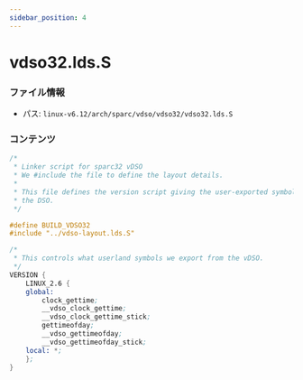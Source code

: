 ```yaml
---
sidebar_position: 4
---
```

# vdso32.lds.S

### ファイル情報

- パス: `linux-v6.12/arch/sparc/vdso/vdso32/vdso32.lds.S`

### コンテンツ

```S
/*
 * Linker script for sparc32 vDSO
 * We #include the file to define the layout details.
 *
 * This file defines the version script giving the user-exported symbols in
 * the DSO.
 */

#define	BUILD_VDSO32
#include "../vdso-layout.lds.S"

/*
 * This controls what userland symbols we export from the vDSO.
 */
VERSION {
	LINUX_2.6 {
	global:
		clock_gettime;
		__vdso_clock_gettime;
		__vdso_clock_gettime_stick;
		gettimeofday;
		__vdso_gettimeofday;
		__vdso_gettimeofday_stick;
	local: *;
	};
}

```
